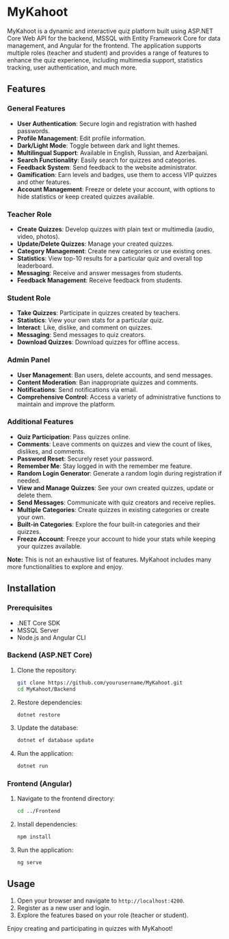 # MyKahoot

MyKahoot is a dynamic and interactive quiz platform built using ASP.NET Core Web API for the backend, MSSQL with Entity Framework Core for data management, and Angular for the frontend. The application supports multiple roles (teacher and student) and provides a range of features to enhance the quiz experience, including multimedia support, statistics tracking, user authentication, and much more.

## Features

### General Features
- **User Authentication**: Secure login and registration with hashed passwords.
- **Profile Management**: Edit profile information.
- **Dark/Light Mode**: Toggle between dark and light themes.
- **Multilingual Support**: Available in English, Russian, and Azerbaijani.
- **Search Functionality**: Easily search for quizzes and categories.
- **Feedback System**: Send feedback to the website administrator.
- **Gamification**: Earn levels and badges, use them to access VIP quizzes and other features.
- **Account Management**: Freeze or delete your account, with options to hide statistics or keep created quizzes available.

### Teacher Role
- **Create Quizzes**: Develop quizzes with plain text or multimedia (audio, video, photos).
- **Update/Delete Quizzes**: Manage your created quizzes.
- **Category Management**: Create new categories or use existing ones.
- **Statistics**: View top-10 results for a particular quiz and overall top leaderboard.
- **Messaging**: Receive and answer messages from students.
- **Feedback Management**: Receive feedback from students.

### Student Role
- **Take Quizzes**: Participate in quizzes created by teachers.
- **Statistics**: View your own stats for a particular quiz.
- **Interact**: Like, dislike, and comment on quizzes.
- **Messaging**: Send messages to quiz creators.
- **Download Quizzes**: Download quizzes for offline access.

### Admin Panel
- **User Management**: Ban users, delete accounts, and send messages.
- **Content Moderation**: Ban inappropriate quizzes and comments.
- **Notifications**: Send notifications via email.
- **Comprehensive Control**: Access a variety of administrative functions to maintain and improve the platform.

### Additional Features
- **Quiz Participation**: Pass quizzes online.
- **Comments**: Leave comments on quizzes and view the count of likes, dislikes, and comments.
- **Password Reset**: Securely reset your password.
- **Remember Me**: Stay logged in with the remember me feature.
- **Random Login Generator**: Generate a random login during registration if needed.
- **View and Manage Quizzes**: See your own created quizzes, update or delete them.
- **Send Messages**: Communicate with quiz creators and receive replies.
- **Multiple Categories**: Create quizzes in existing categories or create your own.
- **Built-in Categories**: Explore the four built-in categories and their quizzes.
- **Freeze Account**: Freeze your account to hide your stats while keeping your quizzes available.

**Note:** This is not an exhaustive list of features. MyKahoot includes many more functionalities to explore and enjoy.

## Installation

### Prerequisites
- .NET Core SDK
- MSSQL Server
- Node.js and Angular CLI

### Backend (ASP.NET Core)
1. Clone the repository:
   ```bash
   git clone https://github.com/yourusername/MyKahoot.git
   cd MyKahoot/Backend
   ```
2. Restore dependencies:
   ```bash
   dotnet restore
   ```
3. Update the database:
   ```bash
   dotnet ef database update
   ```
4. Run the application:
   ```bash
   dotnet run
   ```

### Frontend (Angular)
1. Navigate to the frontend directory:
   ```bash
   cd ../Frontend
   ```
2. Install dependencies:
   ```bash
   npm install
   ```
3. Run the application:
   ```bash
   ng serve
   ```

## Usage
1. Open your browser and navigate to `http://localhost:4200`.
2. Register as a new user and login.
3. Explore the features based on your role (teacher or student).
 
Enjoy creating and participating in quizzes with MyKahoot!
